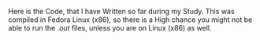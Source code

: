 Here is the Code, that I have Written so far during my Study. This was compiled in Fedora Linux (x86), so there is a High chance you might not be able to run the *.out* files, unless you are on Linux (x86) as well.